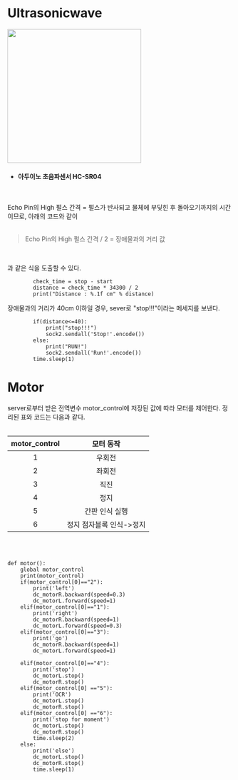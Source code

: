 # Ultrasonicwave


<img src="https://user-images.githubusercontent.com/109472852/193396751-b2765428-2a0f-4d6c-b92c-2c3be187fb52.png" height="300px" width="300px">


* #### 아두이노 초음파센서 HC-SR04<br>
<br>

Echo Pin의 High 펄스 간격 = 펄스가 반사되고 물체에 부딪힌 후 돌아오기까지의 시간이므로, 아래의 코드와 같이<br>
<br>

> Echo Pin의 High 펄스 간격 / 2 = 장애물과의 거리 값<br>
<br>

과 같은 식을 도출할 수 있다. 


```
        check_time = stop - start
        distance = check_time * 34300 / 2
        print("Distance : %.1f cm" % distance)
```

장애물과의 거리가 40cm 이하일 경우, sever로 "stop!!!"이라는 메세지를 보낸다.

```
        if(distance<=40):
            print("stop!!!")
            sock2.sendall('Stop!'.encode())
        else:
            print("RUN!")
            sock2.sendall('Run!'.encode())
        time.sleep(1)
```


# Motor

server로부터 받은 전역변수 motor_control에 저장된 값에 따라 모터를 제어한다. 정리된 표와 코드는 다음과 같다.  
<br>


| motor_control | 모터 동작 |
| :----: | :-----: |
| 1 |우회전|
| 2 |좌회전|
| 3 |직진|
| 4 |정지|
| 5 |간판 인식 실행|
| 6 |정지 점자블록 인식->정지|  


<br>
<br>


```
def motor():
    global motor_control
    print(motor_control)
    if(motor_control[0]=="2"):
        print('left')
        dc_motorR.backward(speed=0.3)
        dc_motorL.forward(speed=1)
    elif(motor_control[0]=="1"):
        print('right')
        dc_motorR.backward(speed=1)
        dc_motorL.forward(speed=0.3)
    elif(motor_control[0]=="3"):
        print('go')
        dc_motorR.backward(speed=1)
        dc_motorL.forward(speed=1)

    elif(motor_control[0]=="4"):
        print('stop')
        dc_motorL.stop()
        dc_motorR.stop()
    elif(motor_control[0] =="5"):
        print('OCR')
        dc_motorL.stop()
        dc_motorR.stop()
    elif(motor_control[0] =="6"):
        print('stop for moment')
        dc_motorL.stop()
        dc_motorR.stop()
        time.sleep(2)
    else:
        print('else')
        dc_motorL.stop()
        dc_motorR.stop()
        time.sleep(1)
```
